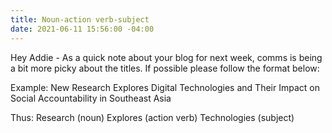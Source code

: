 ```yaml
---
title: Noun-action verb-subject
date: 2021-06-11 15:56:00 -04:00
---
```


Hey Addie - As a quick note about your blog for next week, comms is being a bit more picky about the titles. If possible please follow the format below:
 

Example: New Research Explores Digital Technologies and Their Impact on Social Accountability in Southeast Asia

 

Thus: Research (noun) Explores (action verb) Technologies (subject)